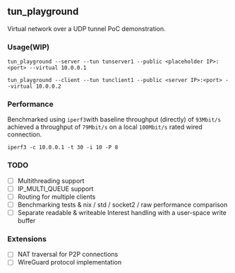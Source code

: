 ## tun_playground
Virtual network over a UDP tunnel PoC demonstration.

### Usage(WIP)

`tun_playground --server --tun tunserver1 --public <placeholder IP>:<port> --virtual 10.0.0.1`

`tun_playground --client --tun tunclient1 --public <server IP>:<port> --virtual 10.0.0.2`

### Performance
Benchmarked using `iperf3`with baseline throughput (directly) of `93Mbit/s` achieved a throughput of `79Mbit/s` on a local `100Mbit/s` rated wired connection.
```
iperf3 -c 10.0.0.1 -t 30 -i 10 -P 8
```

### TODO
- [ ] Multithreading support
- [ ] IP_MULTI_QUEUE support
- [ ] Routing for multiple clients
- [ ] Benchmarking tests & nix / std / socket2 / raw performance comparison
- [ ] Separate readable & writeable Interest handling with a user-space write buffer

### Extensions
- [ ] NAT traversal for P2P connections
- [ ] WireGuard protocol implementation